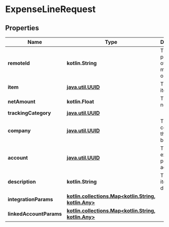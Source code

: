 
# ExpenseLineRequest

## Properties
Name | Type | Description | Notes
------------ | ------------- | ------------- | -------------
**remoteId** | **kotlin.String** | The third-party API ID of the matching object. |  [optional]
**item** | [**java.util.UUID**](java.util.UUID.md) | The line&#39;s item. |  [optional]
**netAmount** | **kotlin.Float** | The line&#39;s net amount. |  [optional]
**trackingCategory** | [**java.util.UUID**](java.util.UUID.md) |  |  [optional]
**company** | [**java.util.UUID**](java.util.UUID.md) | The company the line belongs to. |  [optional]
**account** | [**java.util.UUID**](java.util.UUID.md) | The expense&#39;s payment account. |  [optional]
**description** | **kotlin.String** | The line item&#39;s description. |  [optional]
**integrationParams** | [**kotlin.collections.Map&lt;kotlin.String, kotlin.Any&gt;**](kotlin.Any.md) |  |  [optional]
**linkedAccountParams** | [**kotlin.collections.Map&lt;kotlin.String, kotlin.Any&gt;**](kotlin.Any.md) |  |  [optional]



